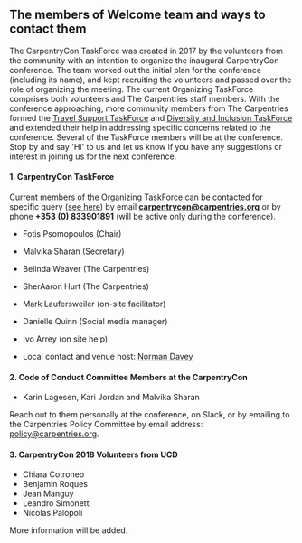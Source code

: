 ## The members of Welcome team and ways to contact them

The CarpentryCon TaskForce was created in 2017 by the volunteers from the community with an intention to organize the inaugural CarpentryCon conference. The team worked out the initial plan for the conference (including its name), and kept recruiting the volunteers and passed over the role of organizing the meeting. The current Organizing TaskForce comprises both volunteers and The Carpentries staff members. With the conference approaching, more community members from The Carpentries formed the [Travel Support TaskForce](https://github.com/carpentries/carpentrycon/blob/master/travel_support.md) and [Diversity and Inclusion TaskForce](https://github.com/carpentries/carpentrycon/blob/master/venue.md) and extended their help in addressing specific concerns related to the conference. Several of the TaskForce members will be at the conference. Stop by and say 'Hi' to us and let us know if you have any suggestions or interest in joining us for the next conference.

#### 1. CarpentryCon TaskForce

Current members of the Organizing TaskForce can be contacted for specific query ([see here](http://www.carpentrycon.org/#contact)) by email **carpentrycon@carpentries.org** or by phone **+353 (0) 833901891** (will be active only during the conference).

- Fotis Psomopoulos (Chair)
- Malvika Sharan (Secretary)
- Belinda Weaver (The Carpentries)
- SherAaron Hurt (The Carpentries)
- Mark Laufersweiler (on-site facilitator)
- Danielle Quinn (Social media manager)
- Ivo Arrey (on site help)

- Local contact and venue host: [Norman Davey](http://slim.ucd.ie/index.php?page=contact)

#### 2. Code of Conduct Committee Members at the CarpentryCon

- Karin Lagesen, Kari Jordan and Malvika Sharan

Reach out to them personally at the conference, on Slack, or by emailing to the Carpentries Policy Committee by email address: policy@carpentries.org.

#### 3. CarpentryCon 2018 Volunteers from UCD

- Chiara Cotroneo
- Benjamin Roques
- Jean Manguy
- Leandro Simonetti
- Nicolas Palopoli

More information will be added. 
